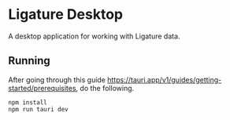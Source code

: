 # Ligature Desktop

A desktop application for working with Ligature data.

## Running

After going through this guide https://tauri.app/v1/guides/getting-started/prerequisites, do the following.

```
npm install
npm run tauri dev
```
